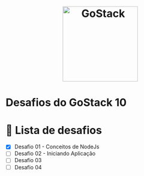 <h1 align="center">
    <img alt="GoStack" src="https://rocketseat-cdn.s3-sa-east-1.amazonaws.com/bootcamp-header.png" width="200px" />
</h1>

# Desafios do GoStack 10

# 🎉 Lista de desafios

- [x] Desafio 01 - Conceitos de NodeJs
- [ ] Desafio 02 - Iniciando Aplicação
- [ ] Desafio 03
- [ ] Desafio 04
